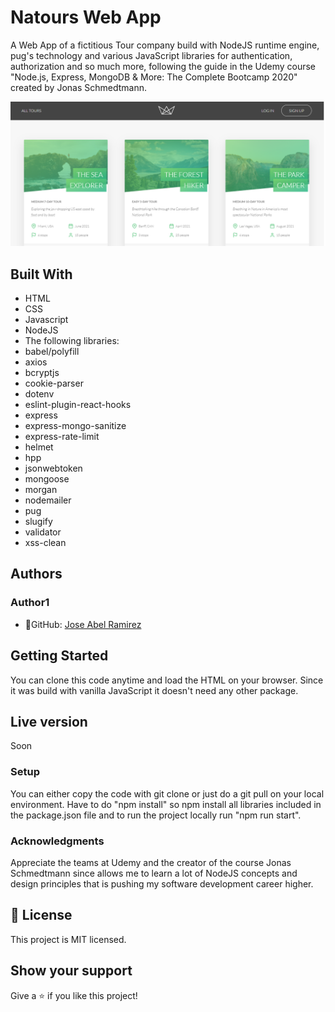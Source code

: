 # Natours Web App

A Web App of a fictitious Tour company build with NodeJS runtime engine, pug's technology and various JavaScript libraries for authentication, authorization and so much more, following the guide in the Udemy course "Node.js, Express, MongoDB & More: The Complete Bootcamp 2020" created by Jonas Schmedtmann.

![screenshot](./app_screenshot.png)


## Built With
- HTML
- CSS
- Javascript
- NodeJS
- The following libraries:
- babel/polyfill
- axios
- bcryptjs
- cookie-parser
- dotenv
- eslint-plugin-react-hooks
- express
- express-mongo-sanitize
- express-rate-limit
- helmet
- hpp
- jsonwebtoken
- mongoose
- morgan
- nodemailer
- pug
- slugify
- validator
- xss-clean

## Authors
### Author1
- 👤GitHub: [Jose Abel Ramirez](https://github.com/jose-Abel)

## Getting Started
You can clone this code anytime and load the HTML on your browser. Since it was build with vanilla JavaScript it doesn't need any other package.


## Live version
Soon


### Setup
You can either copy the code with git clone or just do a git pull on your local environment. Have to do "npm install" so npm install all libraries included in the package.json file and to run the project locally run "npm run start".


### Acknowledgments
Appreciate the teams at Udemy and the creator of the course Jonas Schmedtmann since allows me to learn a lot of NodeJS concepts and design principles that is pushing my software development career higher.


## 📝 License
This project is MIT licensed.


## Show your support
Give a ⭐️ if you like this project!